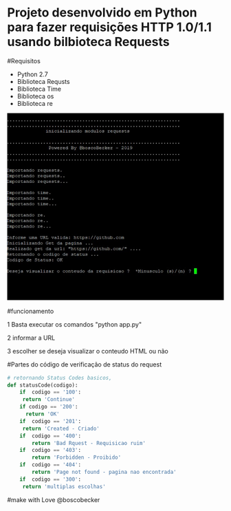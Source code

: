 # Projeto desenvolvido em Python para fazer requisições HTTP 1.0/1.1 usando bilbioteca Requests

#Requisitos
* Python 2.7
* Biblioteca Requsts
* Biblioteca Time
* Biblioteca os
* Biblioteca re

![Alt Text](https://github.com/BoscoBecker/getUrl/blob/master/exemplo.jpg)



#funcionamento

1 Basta executar os comandos  "python app.py"

2 informar a URL

3 escolher se deseja visualizar o conteudo HTML ou não 


#Partes do código de verificação de status do request


```python
# retornando Status Codes basicos, 
def statusCode(codigo):
    if  codigo == '100':
     return 'Continue'        
    if codigo == '200':    
      return 'OK'  
    if  codigo == '201':
     return 'Created - Criado'        
    if  codigo == '400':
        return 'Bad Rquest - Requisicao ruim'
    if  codigo == '403':
        return 'Forbidden - Proibido'
    if  codigo == '404':
        return 'Page not found - pagina nao encontrada'        
    if  codigo == '300':
     return 'multiplas escolhas' 

```



#make with Love @boscobecker

